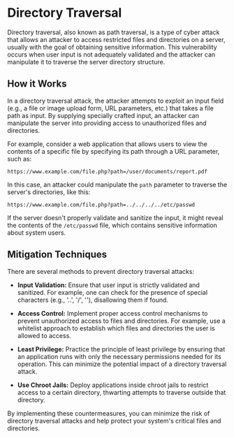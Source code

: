 # Directory Traversal

Directory traversal, also known as path traversal, is a type of cyber attack that allows an attacker to access restricted files and directories on a server, usually with the goal of obtaining sensitive information. This vulnerability occurs when user input is not adequately validated and the attacker can manipulate it to traverse the server directory structure.

## How it Works

In a directory traversal attack, the attacker attempts to exploit an input field (e.g., a file or image upload form, URL parameters, etc.) that takes a file path as input. By supplying specially crafted input, an attacker can manipulate the server into providing access to unauthorized files and directories.

For example, consider a web application that allows users to view the contents of a specific file by specifying its path through a URL parameter, such as:

```
https://www.example.com/file.php?path=/user/documents/report.pdf
```

In this case, an attacker could manipulate the `path` parameter to traverse the server's directories, like this:

```
https://www.example.com/file.php?path=../../../../etc/passwd
```

If the server doesn't properly validate and sanitize the input, it might reveal the contents of the `/etc/passwd` file, which contains sensitive information about system users.

## Mitigation Techniques

There are several methods to prevent directory traversal attacks:

- **Input Validation:** Ensure that user input is strictly validated and sanitized. For example, one can check for the presence of special characters (e.g., '..', '/', '\'), disallowing them if found.

- **Access Control:** Implement proper access control mechanisms to prevent unauthorized access to files and directories. For example, use a whitelist approach to establish which files and directories the user is allowed to access.

- **Least Privilege:** Practice the principle of least privilege by ensuring that an application runs with only the necessary permissions needed for its operation. This can minimize the potential impact of a directory traversal attack.

- **Use Chroot Jails:** Deploy applications inside chroot jails to restrict access to a certain directory, thwarting attempts to traverse outside that directory.

By implementing these countermeasures, you can minimize the risk of directory traversal attacks and help protect your system's critical files and directories.
